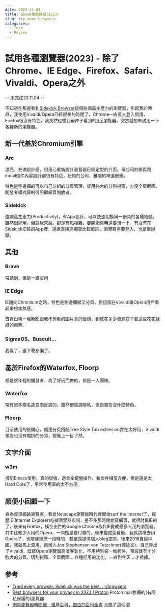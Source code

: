 ```yaml
---
date: 2023-11-04
title: 試用各種瀏覽器(2023)
slug: try-some-browsers
categories:
  - Tech
  - Review
---
```


# 試用各種瀏覽器(2023) - 除了Chrome、IE Edge、Firefox、Safari、Vivaldi、Opera之外

-- 未完成23.11.04 --

不知道在那邊看到[Sidekick Browser](https://www.meetsidekick.com/)這個強調高生產力的瀏覽器，引起我的興趣，我使用Vivaldi/Opera已經很長的時間了，Chrome一直要人登入很煩，Firefox很沒有特色，我突然也想到前陣子看到的[Arc](https://arc.net/)瀏覽器，突然就想來試用一下各種新的瀏覽器。

<!-- more -->
## 新一代基於Chromium引擎

### Arc

漂亮，充滿設計感，很用心重新設計瀏覽器已經定型的介面，母公司的網頁跟email信件內容設計都很有特色，紐約的公司，雅痞的味道很重。

特色是側邊欄的可以自己分組的分頁管理，好用強大的分割視窗，方便全頁截圖，開發者模式真的很照顧網頁開放者。

### Sidekick

強調高生產力(Productivity)，有App設計，可以快速切換同一網頁的各種帳號，雖然很好用，但對我來說，卻是有點複雜，要開網頁時還要想一下，有沒有在Sidekick安裝的App裡，還說直接連網頁比較單純。瀏覽器需要登入，也是很討厭。

## 其他

### Brave

常聽到，但是一直沒用

### IE Edge

IE邁向Chromium之路，特色是側邊欄顯示分頁，但這個在Vivaldi跟Opera用戶看起來根本無感。

首頁出現一堆新聞跟我不想看的圖片真的很煩，到底花多少資源在下載這些花花綠綠的東西。

### SigmaOS、Buscuit...

我累了，連下載都懶了。

## 基於Firefox的Waterfox, Floorp

都是很年輕的開發者，為了好玩而做的，都是一人團隊。

### Waterfox

常有很多取名故意唱反調的，雖然很強調隱私，但是實在沒什麼特色。

### Floorp

目前使用的很開心，側邊分頁搭配Tree Style Tab extension實在太好用，Vivaldi預設也沒有縮排的分頁，視覺上一目了然。

## 文字介面

### w3m

搭配Emacs使用，真的很強，適合全鍵盤操作，看文件相當方便，但是還是太Hard Core了，平常使用真的太不方便。

## 順便小回顧一下

身為資深網路瀏覽家，我從Netscape瀏覽器時代就開始surf the internet了，經歷IE(Internet Explorer)吃掉瀏覽器市場，差不多那時開始寫網頁，就很討厭IE的了，後來有Firefox，橫空出世的Google Chrome取代IE變成最多人用的瀏覽器。其中比較少人用的Opera，一開始是要付費的，後來變成免費後，我就跳槽去用Opera了，也陪我經歷一段時間，甚至還提供個人blog空間。後來2016賣給中國，我就馬上棄用。創辦人Jon Stephenson von Tetzchner(譚詠文)，自己弄出了Vivaldi，延續Opera瀏覽器高度客製化，不用特別裝一堆套件，預設就有十分強大的分頁、切割視窗、全頁截圖... 各種好用的功能。一直到今天... 才換掉。


## 參考

- [Tried every browser. Sidekick was the best. : r/browsers](https://www.reddit.com/r/browsers/comments/162h7xa/tried_every_browser_sidekick_was_the_best/?rdt=56213)
- [Best browsers for your privacy in 2023 | Proton](https://proton.me/blog/best-browser-for-privacy) Proton mail推薦的(有隱私保護的)瀏覽器
- [網頁瀏覽器時間線 - 維基百科，自由的百科全書](https://zh.wikipedia.org/zh-tw/网页浏览器时间线#) 太酷了這個圖


